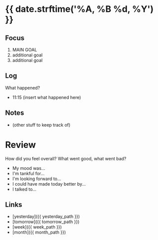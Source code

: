 # {{ date.strftime('%A, %B %d, %Y') }}

## Focus
1. MAIN GOAL
2. additional goal
3. additional goal

## Log
What happened?
- 11:15 (insert what happened here)

## Notes
- (other stuff to keep track of)

# Review
How did you feel overall? What went good, what went bad?

- My mood was...
- I'm tankful for...
- I'm looking forward to...
- I could have made today better by...
- I talked to...
 
## Links
- [yesterday]({{ yesterday_path }})
- [tomorrow]({{ tomorrow_path }})
- [week]({{ week_path }})
- [month]({{ month_path }})

